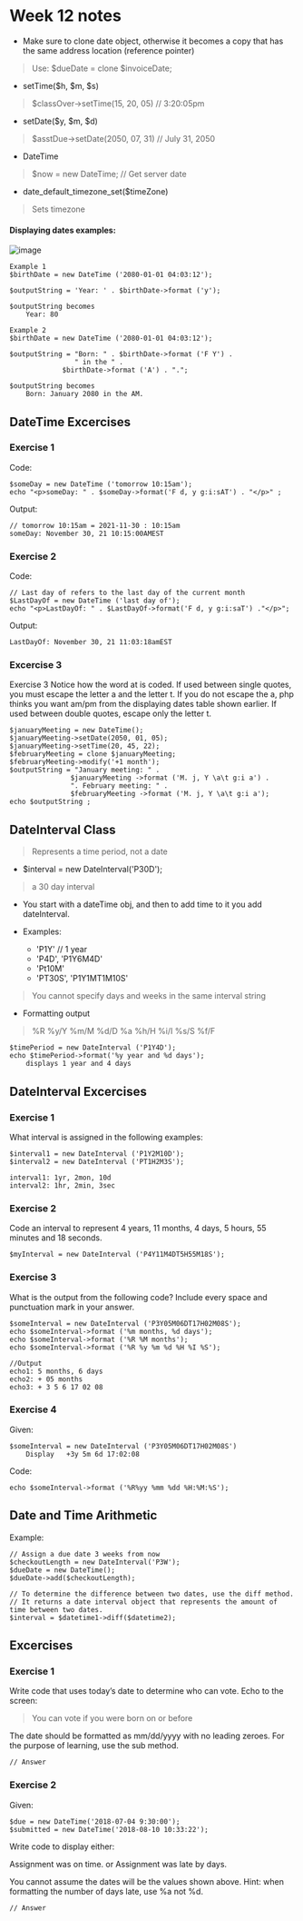 # Week 12 notes
- Make sure to clone date object, otherwise it becomes a copy that has the same address location (reference pointer)
> Use: $dueDate = clone $invoiceDate; 

- setTime($h, $m, $s) 
> $classOver->setTime(15, 20, 05) // 3:20:05pm

- setDate($y, $m, $d)
> $asstDue->setDate(2050, 07, 31) // July 31, 2050

- DateTime
> $now = new DateTime; // Get server date

- date_default_timezone_set($timeZone) 
> Sets timezone

#### Displaying dates examples: 
![image](https://user-images.githubusercontent.com/29869696/143900271-8ecc8874-4d62-410f-889e-8c40f1202462.png)
```
Example 1
$birthDate = new DateTime ('2080-01-01 04:03:12');

$outputString = 'Year: ' . $birthDate->format ('y');

$outputString becomes
	Year: 80

Example 2
$birthDate = new DateTime ('2080-01-01 04:03:12');

$outputString = "Born: " . $birthDate->format ('F Y') . 
                " in the " .
  			 $birthDate->format ('A') . ".";

$outputString becomes
	Born: January 2080 in the AM.
```

## DateTime Excercises
### Exercise 1
Code: 
```
$someDay = new DateTime ('tomorrow 10:15am');
echo "<p>someDay: " . $someDay->format('F d, y g:i:sAT') . "</p>" ;
```
Output: 
```
// tomorrow 10:15am = 2021-11-30 : 10:15am
someDay: November 30, 21 10:15:00AMEST
```

### Exercise 2
Code:
```
// Last day of refers to the last day of the current month
$LastDayOf = new DateTime ('last day of');
echo "<p>LastDayOf: " . $LastDayOf->format('F d, y g:i:saT') ."</p>";
```
Output: 
```
LastDayOf: November 30, 21 11:03:18amEST
```

### Excercise 3
Exercise 3
Notice how the word at is coded. If used between single quotes, you must escape the letter a and the letter t. If you do not escape the a, php thinks you want am/pm from the displaying dates table shown earlier. If used between double quotes, escape only the letter t.

```
$januaryMeeting = new DateTime();
$januaryMeeting->setDate(2050, 01, 05);
$januaryMeeting->setTime(20, 45, 22);
$februaryMeeting = clone $januaryMeeting;
$februaryMeeting->modify('+1 month');
$outputString = "January meeting: " .
               $januaryMeeting ->format ('M. j, Y \a\t g:i a') .
               ". February meeting: " . 
               $februaryMeeting ->format ('M. j, Y \a\t g:i a');
echo $outputString ;
```

## DateInterval Class
> Represents a time period, not a date

- $interval = new DateInterval('P30D');
> a 30 day interval

- You start with a dateTime obj, and then to add time to it you add dateInterval.

- Examples:
    - 'P1Y' // 1 year
    - 'P4D', 'P1Y6M4D' 
    - 'Pt10M'
    - 'PT30S', 'P1Y1MT1M10S'
> You cannot specify days and weeks in the same interval string

- Formatting output
> %R %y/Y %m/M %d/D %a %h/H %i/I %s/S %f/F
```
$timePeriod = new DateInterval ('P1Y4D');
echo $timePeriod->format('%y year and %d days');
	displays 1 year and 4 days
```

## DateInterval Excercises
### Exercise 1
What interval is assigned in the following examples:
```
$interval1 = new DateInterval ('P1Y2M10D');		
$interval2 = new DateInterval ('PT1H2M3S');		
```
```
interval1: 1yr, 2mon, 10d
interval2: 1hr, 2min, 3sec
``` 

### Exercise 2
Code an interval to represent 4 years, 11 months, 4 days, 5 hours, 55 minutes and 18 seconds.
```
$myInterval = new DateInterval ('P4Y11M4DT5H55M18S');
```
 	
### Exercise 3
What is the output from the following code? Include every space and punctuation mark in your answer.
```
$someInterval = new DateInterval ('P3Y05M06DT17H02M08S');
echo $someInterval->format ('%m months, %d days');
echo $someInterval->format ('%R %M months');
echo $someInterval->format ('%R %y %m %d %H %I %S');
```
```
//Output
echo1: 5 months, 6 days
echo2: + 05 months
echo3: + 3 5 6 17 02 08 
```
 
### Exercise 4
Given:
```
$someInterval = new DateInterval ('P3Y05M06DT17H02M08S')	
    Display   +3y 5m 6d 17:02:08
```
Code: 
```
echo $someInterval->format ('%R%yy %mm %dd %H:%M:%S');
```

## Date and Time Arithmetic
Example:
```
// Assign a due date 3 weeks from now
$checkoutLength = new DateInterval('P3W');
$dueDate = new DateTime();
$dueDate->add($checkoutLength);

// To determine the difference between two dates, use the diff method. 
// It returns a date interval object that represents the amount of time between two dates.
$interval = $datetime1->diff($datetime2);
```

## Excercises
### Exercise 1
Write code that uses today’s date to determine who can vote. Echo to the screen:
> You can vote if you were born on or before <insert date here>

The date should be formatted as mm/dd/yyyy with no leading zeroes. For the purpose of learning, use the sub method.
```
// Answer
```

### Exercise 2
Given:
```
$due = new DateTime('2018-07-04 9:30:00');
$submitted = new DateTime('2018-08-10 10:33:22');
```

Write code to display either:

Assignment was on time.
or
Assignment was late by <number of days> days.

You cannot assume the dates will be the values shown above. Hint: when formatting the number of days late, use %a not %d.

```
// Answer
```